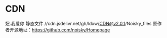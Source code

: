 # CDN
妞.我爱你 静态文件
//cdn.jsdelivr.net/gh/ldxw/CDN@v2.0.1/Noisky_files
原作者开源地址：https://github.com/noisky/Homepage
